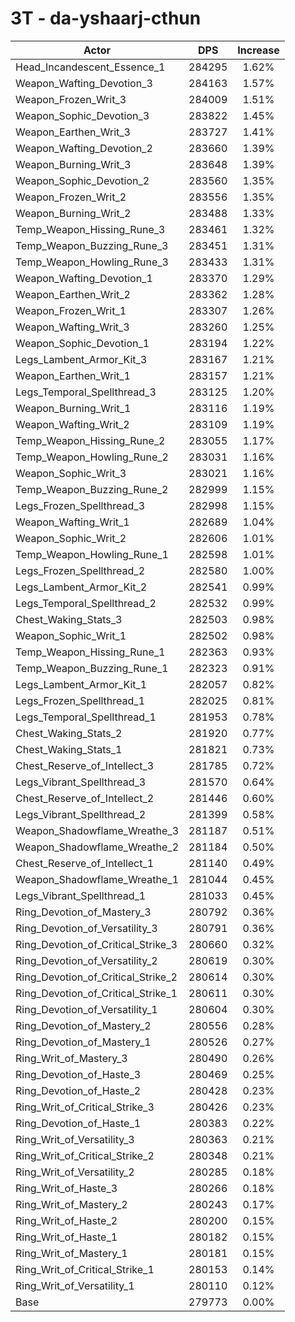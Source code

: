 # 3T - da-yshaarj-cthun
| Actor | DPS | Increase |
|---|:---:|:---:|
|Head_Incandescent_Essence_1|284295|1.62%|
|Weapon_Wafting_Devotion_3|284163|1.57%|
|Weapon_Frozen_Writ_3|284009|1.51%|
|Weapon_Sophic_Devotion_3|283822|1.45%|
|Weapon_Earthen_Writ_3|283727|1.41%|
|Weapon_Wafting_Devotion_2|283660|1.39%|
|Weapon_Burning_Writ_3|283648|1.39%|
|Weapon_Sophic_Devotion_2|283560|1.35%|
|Weapon_Frozen_Writ_2|283556|1.35%|
|Weapon_Burning_Writ_2|283488|1.33%|
|Temp_Weapon_Hissing_Rune_3|283461|1.32%|
|Temp_Weapon_Buzzing_Rune_3|283451|1.31%|
|Temp_Weapon_Howling_Rune_3|283433|1.31%|
|Weapon_Wafting_Devotion_1|283370|1.29%|
|Weapon_Earthen_Writ_2|283362|1.28%|
|Weapon_Frozen_Writ_1|283307|1.26%|
|Weapon_Wafting_Writ_3|283260|1.25%|
|Weapon_Sophic_Devotion_1|283194|1.22%|
|Legs_Lambent_Armor_Kit_3|283167|1.21%|
|Weapon_Earthen_Writ_1|283157|1.21%|
|Legs_Temporal_Spellthread_3|283125|1.20%|
|Weapon_Burning_Writ_1|283116|1.19%|
|Weapon_Wafting_Writ_2|283109|1.19%|
|Temp_Weapon_Hissing_Rune_2|283055|1.17%|
|Temp_Weapon_Howling_Rune_2|283031|1.16%|
|Weapon_Sophic_Writ_3|283021|1.16%|
|Temp_Weapon_Buzzing_Rune_2|282999|1.15%|
|Legs_Frozen_Spellthread_3|282998|1.15%|
|Weapon_Wafting_Writ_1|282689|1.04%|
|Weapon_Sophic_Writ_2|282606|1.01%|
|Temp_Weapon_Howling_Rune_1|282598|1.01%|
|Legs_Frozen_Spellthread_2|282580|1.00%|
|Legs_Lambent_Armor_Kit_2|282541|0.99%|
|Legs_Temporal_Spellthread_2|282532|0.99%|
|Chest_Waking_Stats_3|282503|0.98%|
|Weapon_Sophic_Writ_1|282502|0.98%|
|Temp_Weapon_Hissing_Rune_1|282363|0.93%|
|Temp_Weapon_Buzzing_Rune_1|282323|0.91%|
|Legs_Lambent_Armor_Kit_1|282057|0.82%|
|Legs_Frozen_Spellthread_1|282025|0.81%|
|Legs_Temporal_Spellthread_1|281953|0.78%|
|Chest_Waking_Stats_2|281920|0.77%|
|Chest_Waking_Stats_1|281821|0.73%|
|Chest_Reserve_of_Intellect_3|281785|0.72%|
|Legs_Vibrant_Spellthread_3|281570|0.64%|
|Chest_Reserve_of_Intellect_2|281446|0.60%|
|Legs_Vibrant_Spellthread_2|281399|0.58%|
|Weapon_Shadowflame_Wreathe_3|281187|0.51%|
|Weapon_Shadowflame_Wreathe_2|281184|0.50%|
|Chest_Reserve_of_Intellect_1|281140|0.49%|
|Weapon_Shadowflame_Wreathe_1|281044|0.45%|
|Legs_Vibrant_Spellthread_1|281033|0.45%|
|Ring_Devotion_of_Mastery_3|280792|0.36%|
|Ring_Devotion_of_Versatility_3|280791|0.36%|
|Ring_Devotion_of_Critical_Strike_3|280660|0.32%|
|Ring_Devotion_of_Versatility_2|280619|0.30%|
|Ring_Devotion_of_Critical_Strike_2|280614|0.30%|
|Ring_Devotion_of_Critical_Strike_1|280611|0.30%|
|Ring_Devotion_of_Versatility_1|280604|0.30%|
|Ring_Devotion_of_Mastery_2|280556|0.28%|
|Ring_Devotion_of_Mastery_1|280526|0.27%|
|Ring_Writ_of_Mastery_3|280490|0.26%|
|Ring_Devotion_of_Haste_3|280469|0.25%|
|Ring_Devotion_of_Haste_2|280428|0.23%|
|Ring_Writ_of_Critical_Strike_3|280426|0.23%|
|Ring_Devotion_of_Haste_1|280383|0.22%|
|Ring_Writ_of_Versatility_3|280363|0.21%|
|Ring_Writ_of_Critical_Strike_2|280348|0.21%|
|Ring_Writ_of_Versatility_2|280285|0.18%|
|Ring_Writ_of_Haste_3|280266|0.18%|
|Ring_Writ_of_Mastery_2|280243|0.17%|
|Ring_Writ_of_Haste_2|280200|0.15%|
|Ring_Writ_of_Haste_1|280182|0.15%|
|Ring_Writ_of_Mastery_1|280181|0.15%|
|Ring_Writ_of_Critical_Strike_1|280153|0.14%|
|Ring_Writ_of_Versatility_1|280110|0.12%|
|Base|279773|0.00%|
